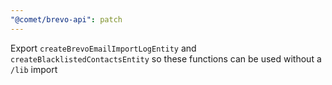 ```yaml
---
"@comet/brevo-api": patch
---
```


Export `createBrevoEmailImportLogEntity` and `createBlacklistedContactsEntity` so these functions can be used without a `/lib` import
